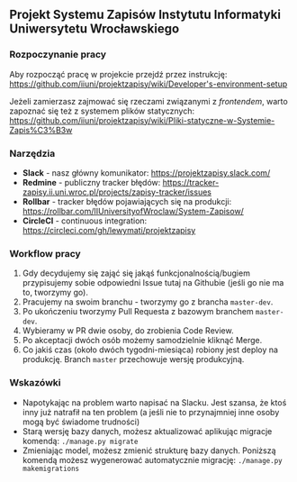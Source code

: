 ## Projekt Systemu Zapisów Instytutu Informatyki Uniwersytetu Wrocławskiego

### Rozpoczynanie pracy

Aby rozpocząć pracę w projekcie przejdź przez instrukcję:
https://github.com/iiuni/projektzapisy/wiki/Developer's-environment-setup

Jeżeli zamierzasz zajmować się rzeczami związanymi z _frontendem_, warto zapoznać się też z systemem plików statycznych:
https://github.com/iiuni/projektzapisy/wiki/Pliki-statyczne-w-Systemie-Zapis%C3%B3w

### Narzędzia

* **Slack** - nasz główny komunikator: https://projektzapisy.slack.com/
* **Redmine** - publiczny tracker błędów: https://tracker-zapisy.ii.uni.wroc.pl/projects/zapisy-tracker/issues
* **Rollbar** - tracker błędów pojawiających się na produkcji: https://rollbar.com/IIUniversityofWroclaw/System-Zapisow/
* **CircleCI** - continuous integration: https://circleci.com/gh/lewymati/projektzapisy

### Workflow pracy

1. Gdy decydujemy się zająć się jakąś funkcjonalnością/bugiem przypisujemy sobie odpowiedni Issue tutaj na Githubie (jeśli go nie ma to, tworzymy go).
2. Pracujemy na swoim branchu - tworzymy go z brancha `master-dev`.
3. Po ukończeniu tworzymy Pull Requesta z bazowym branchem `master-dev`.
4. Wybieramy w PR dwie osoby, do zrobienia Code Review.
5. Po akceptacji dwóch osób możemy samodzielnie kliknąć Merge.
6. Co jakiś czas (około dwóch tygodni-miesiąca) robiony jest deploy na produkcję. Branch `master` przechowuje wersję produkcyjną.

### Wskazówki

* Napotykając na problem warto napisać na Slacku. Jest szansa, że ktoś inny już natrafił na ten problem (a jeśli nie to przynajmniej inne osoby mogą być świadome trudności)
* Starą wersję bazy danych, możesz aktualizować aplikując migracje komendą:
`./manage.py migrate`
* Zmieniając model, możesz zmienić strukturę bazy danych. Poniższą komendą możesz wygenerować automatycznie migrację:
`./manage.py makemigrations`

